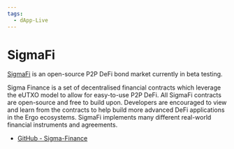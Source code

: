 ```yaml
---
tags:
  - dApp-Live
---
```


# SigmaFi 

[SigmaFi](https://sigmafi.app/) is an open-source P2P DeFi bond market currently in beta testing.

Sigma Finance is a set of decentralised financial contracts which leverage the eUTXO model to allow for easy-to-use P2P DeFi. All SigmaFi contracts are open-source and free to build upon. Developers are encouraged to view and learn from the contracts to help build more advanced DeFi applications in the Ergo ecosystems. SigmaFi implements many different real-world financial instruments and agreements.

- [GitHub - Sigma-Finance](https://github.com/K-Singh/Sigma-Finance)